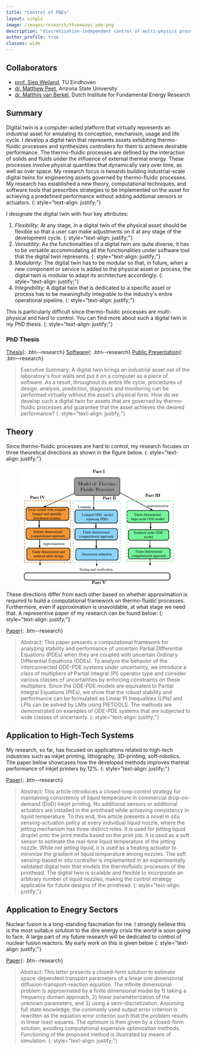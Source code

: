 ```yaml
---
title: "Control of PDEs"
layout: single
image: /images/research/threeways-pde.png
description: "discretization-independent control of multi-physics processes"
author_profile: true
classes: wide
---
```


## Collaborators

- [prof. Siep Weiland](https://scholar.google.nl/citations?user=y2DLux4AAAAJ&hl=nl), TU Eindhoven
- [dr. Matthew Peet](https://scholar.google.com/citations?user=l7umOqMAAAAJ&hl=en), Arizona State University
- [dr. Matthijs van Berkel](https://scholar.google.com/citations?user=xhmEKnIAAAAJ&hl=en), Dutch Institute for Fundamental Energy Research

## Summary

Digital twin is a computer-aided platform that virtually represents
an industrial asset for emulating its conception, mechanism, usage and life
cycle. I develop
a digital twin that represents assets exhibiting thermo-fluidic processes and synthesizes controllers
for them to achieve desirable performance. The thermo-fluidic processes are
defined by the interaction of solids and fluids under the influence of external
thermal energy. These processes involve physical quantities that dynamically
vary over time, as well as over space. My research focus is twoards building industrial-scale digital twins for engineering assets governed by thermo-fluidic processes. My research has established a new theory,
computational techniques, and software tools that prescribes strategies to be implemented on the asset for achieving a predefined performance without
adding addtional sensors or actuators.
{: style="text-align: justify;"}

I designate the digital twin with four key attributes:

1. _Flexibility:_ At any stage, in a digital twin of the
   physical asset should be flexible so that a user can make
   adjustments on it at any stage of the development cycle.
   {: style="text-align: justify;"}
2. _Versatility:_ As the functionalities of a digital twin are quite diverse, it has to
   be versatile accommodating all the functionalities under software tool that
   the digital twin represents.
   {: style="text-align: justify;"}
3. _Modularity:_ The digital twin has to be modular so that, in future, when a new
   component or service is added to the physical asset or process, the digital
   twin is modular to adapt its architecture accordingly.
   {: style="text-align: justify;"}
4. _Integrebility:_ A digital twin that is dedicated to
   a specific asset or process has to be meaningfully integrable to the
   industry's entire operational pipeline.
   {: style="text-align: justify;"}

This is particularly difficult since thermo-fluidic processes are multi-physical and hard to control. You can find more about such a digital twin in my PhD thesis.
{: style="text-align: justify;"}

### PhD Thesis

[Thesis](https://research.tue.nl/en/publications/a-digital-twin-for-controlling-thermo-fluidic-processes){: .btn--research} [Software](http://control.asu.edu/pietools/){: .btn--research} [Public Presentation](https://www.youtube.com/watch?v=h9y8sntrbBI){: .btn--research}

> Executive Summary: A digital twin brings an industrial asset out of the laboratory's four walls and
> put it on a computer as a piece of software. As a result, throughout its entire life
> cycle, procedures of design, analysis, prediction, diagnosis and monitoring can be
> performed virtually without the asset's physical form. How do we develop such a
> digital twin for assets that are governed by thermo-fluidic processes and guarantee
> that the asset achieves the desired performance?
> {: style="text-align: justify;"}

## Theory

Since thermo-fluidic processes are hard to control, my research focuses on three theoretical directions as shown in the figure below.
{: style="text-align: justify;"}

<img src="/images/research/threeways-pde.png" alt="threeways-pde" width="420" style="display: block; margin: 0 auto"/>

These directions differ from each other based on whether approximation is required to build a computational framework on thermo-fluidic processes. Furthermore, even if approximation is unavoidable, at what stage we need that. A representive paper of my research can be found below:
{: style="text-align: justify;"}

[Paper](https://ieeexplore.ieee.org/abstract/document/9303892){: .btn--research}

> Abstract: This paper presents a computational framework for analyzing stability and performance of uncertain Partial Differential Equations (PDEs) when they are coupled with uncertain Ordinary Differential Equations (ODEs). To analyze the behavior of the interconnected ODE-PDE systems under uncertainty, we introduce a class of multipliers of Partial Integral (PI) operator type and consider various classes of uncertainties by enforcing constraints on these multipliers. Since the ODE-PDE models are equivalent to Partial Integral Equations (PIEs), we show that the robust stability and performance can be formulated as Linear PI Inequalities (LPIs) and LPIs can be solved by LMIs using PIETOOLS. The methods are demonstrated on examples of ODE-PDE systems that are subjected to wide classes of uncertainty.
> {: style="text-align: justify;"}

## Application to High-Tech Systems

My research, so far, has focused on applications related to high-tech industries such as inkjet printing, lithography, 3D-printing, soft-robotics. The paper below showcases how the developed methods improves thermal performance of inkjet printers by 12%.
{: style="text-align: justify;"}

[Paper](https://ieeexplore.ieee.org/document/9465747){: .btn--research}

> Abstract: This article introduces a closed-loop control strategy for maintaining consistency of liquid temperature in commercial drop-on-demand (DoD) inkjet printing. No additional sensors or additional actuators are installed in the printhead while achieving consistency in liquid temperature. To this end, this article presents a novel in situ sensing-actuation policy at every individual liquid nozzle, where the jetting mechanism has three distinct roles. It is used for jetting liquid droplet onto the print media based on the print job. It is used as a soft sensor to estimate the real-time liquid temperature of the jetting nozzle. While not jetting liquid, it is used as a heating actuator to minimize the gradient of liquid temperature among nozzles. The soft sensing-based in situ controller is implemented in an experimentally validated digital twin that models the thermofluidic processes of the printhead. The digital twin is scalable and flexible to incorporate an arbitrary number of liquid nozzles, making the control strategy applicable for future designs of the printhead.
> {: style="text-align: justify;"}

## Application to Enegry Sectors

Nuclear fusion is a long-standing fascination for me. I strongly believe this is the most suitab;e solution to the dire energy crisis the world is soon going to face. A large part of my future research will be dedicated to control of nuclear fusion reactors. My early work on this is given below
{: style="text-align: justify;"}

[Paper](https://ieeexplore.ieee.org/document/9284622){: .btn--research}

> Abstract: This letter presents a closed-form solution to estimate space-dependent transport parameters of a linear one dimensional diffusion-transport-reaction equation. The infinite dimensional problem is approximated by a finite dimensional model by 1) taking a frequency domain approach, 2) linear parameterization of the unknown parameters, and 3) using a semi-discretization. Assuming full state knowledge, the commonly used output error criterion is rewritten as the equation error criterion such that the problem results in linear least squares. The optimum is then given by a closed-form solution, avoiding computational expensive optimization methods. Functioning of the proposed method is illustrated by means of simulation.
> {: style="text-align: justify;"}
